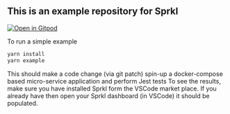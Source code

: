 ## This is an example repository for Sprkl
[![Open in Gitpod](https://gitpod.io/button/open-in-gitpod.svg)](https://gitpod.io/#https://github.com/sprkl-dev/sprkl-microservices-example)

To run a simple example 
```bash
yarn install 
yarn example
```

This should make a code change (via git patch) spin-up a docker-compose based micro-service application and perform Jest tests 
To see the results, make sure you have installed Sprkl form the VSCode market place. 
If you already have then open your Sprkl dashboard (in VSCode) it should be populated.
